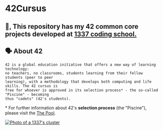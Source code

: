 # 42Cursus
## 👋, This repository has my 42 common core projects developed at <a href="https://1337.ma/">1337 coding school.</a>

## 🗣️ About 42

	42 is a global education initiative that offers a new way of learning technology:
	no teachers, no classrooms, students learning from their fellow students (peer to peer
	learning), with a methodology that develops both computing and life skills. The 42 cursus is
	free for whoever is approved in its selection process* - the so-called "Piscine" - becoming
	thus "cadets" (42's students).

\* For further information about 42's **selection process** (the "Piscine"), please visit the [The Pool](https://1337.ma/en/the-pool/).

[![Photo of a 1337's cluster](cluster.jpg)](https://www.1337.ma/)
